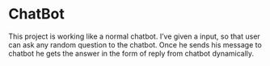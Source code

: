 # ChatBot
This project is working like a  normal chatbot. I’ve given a input, so that user can ask any random question to the chatbot. Once he sends his  message to chatbot he gets the answer in the form of reply from chatbot dynamically. 
